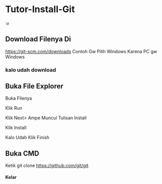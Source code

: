 # Tutor-Install-Git
:v

## Download Filenya Di
https://git-scm.com/downloads
Contoh Gw Pilih Windows Karena PC gw Windows

### kalo udah download

## Buka File Explorer
Buka Filenya

Klik Run

Klik Next> Ampe Muncul Tulisan Install

Klik Install

Kalo Udah Klik Finish

## Buka CMD
Ketik git clone https://github.com/git/git

#### Kelar



